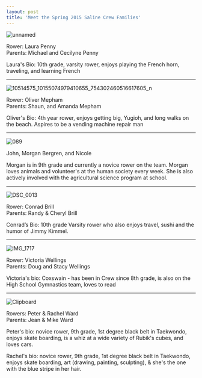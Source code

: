 ```yaml
---
layout: post  
title: 'Meet the Spring 2015 Saline Crew Families'
---
```


![unnamed](http://i.imgur.com/M1MmHvJ.jpg)

Rower: Laura Penny\
Parents: Michael and Cecilyne Penny

Laura's Bio: 10th grade, varsity rower, enjoys playing the French horn,
traveling, and learning French

--------------------------------------------------------------------------------

![10514575\_10155074979410655\_754302460516617605\_n](http://i.imgur.com/l32fk4j.jpg)

Rower: Oliver Mepham\
Parents: Shaun, and Amanda Mepham

Oliver's Bio: 4th year rower, enjoys getting big, Yugioh, and long walks on the
beach. Aspires to be a vending machine repair man

--------------------------------------------------------------------------------

![089](http://i.imgur.com/PaHXlGp.jpg)

John, Morgan Bergren, and Nicole

Morgan is in 9th grade and currently a novice rower on the team. Morgan loves
animals and volunteer's at the human society every week. She is also actively
involved with the agricultural science program at school.

--------------------------------------------------------------------------------

![DSC\_0013](http://i.imgur.com/0gJ5jAv.jpg)

Rower: Conrad Brill\
Parents: Randy & Cheryl Brill

Conrad’s Bio: 10th grade Varsity rower who also enjoys travel, sushi and the
humor of Jimmy Kimmel.

--------------------------------------------------------------------------------

![IMG\_1717](http://i.imgur.com/DSL5Mt8.jpg)

Rower: Victoria Wellings\
Parents: Doug and Stacy Wellings

Victoria's bio: Coxswain - has been in Crew since 8th grade, is also on the High
School Gymnastics team, loves to read

--------------------------------------------------------------------------------

![Clipboard](http://i.imgur.com/ON8198w.jpg)

Rowers: Peter & Rachel Ward\
Parents: Jean & Mike Ward

Peter's bio: novice rower, 9th grade, 1st degree black belt in Taekwondo, enjoys
skate boarding, is a whiz at a wide variety of Rubik's cubes, and loves cars.

Rachel's bio: novice rower, 9th grade, 1st degree black belt in Taekwondo,
enjoys skate boarding, art (drawing, painting, sculpting), & she's the one with
the blue stripe in her hair.
